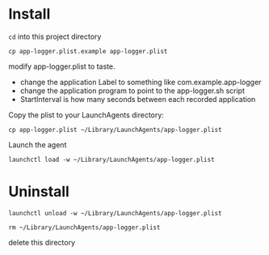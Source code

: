 # Install

`cd` into this project directory

`cp app-logger.plist.example app-logger.plist`

modify app-logger.plist to taste.

* change the application Label to something like com.example.app-logger
* change the application program to point to the app-logger.sh script
* StartInterval is how many seconds between each recorded application


Copy the plist to your LaunchAgents directory:

`cp app-logger.plist ~/Library/LaunchAgents/app-logger.plist`


Launch the agent

`launchctl load -w ~/Library/LaunchAgents/app-logger.plist`


# Uninstall

`launchctl unload -w ~/Library/LaunchAgents/app-logger.plist`

`rm ~/Library/LaunchAgents/app-logger.plist`

delete this directory
